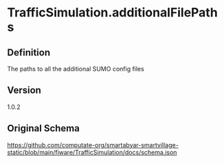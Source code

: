 # TrafficSimulation.additionalFilePaths

## Definition
The paths to all the additional SUMO config files

## Version
1.0.2

## Original Schema
https://github.com/computate-org/smartabyar-smartvillage-static/blob/main/fiware/TrafficSimulation/docs/schema.json
